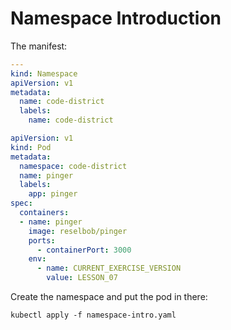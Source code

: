 # Namespace Introduction

The manifest: 

```yaml
---
kind: Namespace
apiVersion: v1
metadata:
  name: code-district
  labels:
    name: code-district

apiVersion: v1
kind: Pod
metadata:
  namespace: code-district
  name: pinger
  labels:
    app: pinger
spec:
  containers:
  - name: pinger
    image: reselbob/pinger
    ports:
      - containerPort: 3000
    env:
      - name: CURRENT_EXERCISE_VERSION
        value: LESSON_07

```

Create the namespace and put the pod in there:

`kubectl apply -f namespace-intro.yaml`